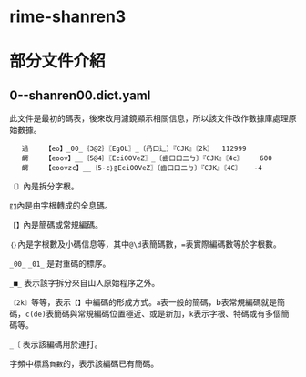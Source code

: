 # rime-shanren3 

# 部分文件介紹

## 0--shanren00.dict.yaml  
此文件是最初的碼表，後來改用濾鏡顯示相關信息，所以該文件改作數據庫處理原始數據。

```
   過	【eo】_00_｛3@2｝〖EgOL〗_〔冎口辶〕『CJK』〘2k〙	112999   
   齶	【eoov】__｛5@4｝〖EciOOVeZ〗_〔齒口口二ㄅ〕『CJK』〘4c〙	600   
   齶	【eoovzc】__｛5-c｝〖EciOOVeZ〗〔齒口口二ㄅ〕『CJK』〘4C〙	-4
```

`〔〕`內是拆分字根。

`〖〗`內是由字根轉成的全息碼。

`【】`內是簡碼或常規編碼。

`｛｝`內是字根數及小碼信息等，其中`@\d`表簡碼數，`=`表實際編碼數等於字根數。

`_00_` `_01_` 是對重碼的標序。

`_■_` 表示該字拆分來自山人原始程序之外。

`〘2k〙`等等，表示`【】`中編碼的形成方式。`a`表一般的簡碼，b表常規編碼就是簡碼，`c(de)`表簡碼與常規編碼位置極近、或是新加，`k`表示字根、特碼或有多個簡碼等。

`_〔` 表示該編碼用於連打。

字頻中標爲`負數`的，表示該編碼已有簡碼。

